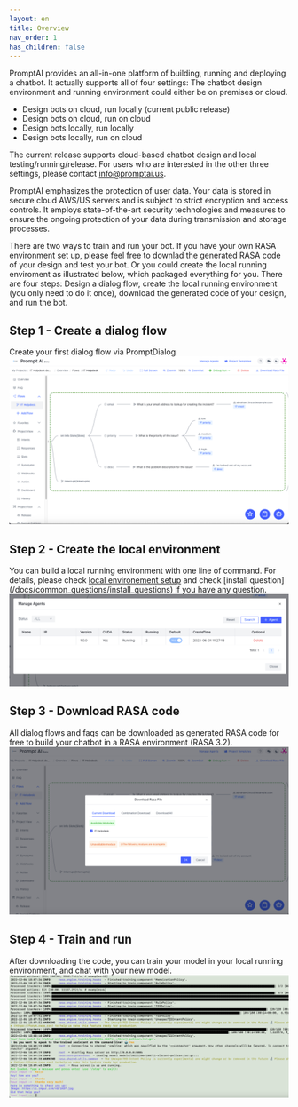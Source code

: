 ```yaml
---
layout: en
title: Overview
nav_order: 1
has_children: false
---
```


<!-- ![01-overview.png](/assets/images/overview/01-overview.png) -->
PromptAI provides an all-in-one platform of building, running and deploying a chatbot.  It actually supports all of four settings: The chatbot design environment and running environment could either be on premises or cloud.

* Design bots on cloud, run locally (current public release) 
* Design bots on cloud, run on cloud
* Design bots locally, run locally 
* Design bots locally, run on cloud

The current release supports cloud-based chatbot design and local testing/running/release. For users who are interested in the other three settings, please contact [info@promptai.us](info@promptai.us).

PromptAI emphasizes the protection of user data. Your data is stored in secure cloud AWS/US servers and is subject to strict encryption and access controls. It employs state-of-the-art security technologies and measures to ensure the ongoing protection of your data during transmission and storage processes.

There are two ways to train and run your bot.  If you have your own RASA environment set up, please feel free to downlad the generated RASA code of your design and test your bot.  Or you could create the local running enviroment as illustrated below, which packaged everything for you. There are four steps: Design a dialog flow, create the local running environment (you only need to do it once), download the generated code of your design, and run the bot. 

## Step 1 - Create a dialog flow
Create your first dialog flow via PromptDialog
![02-overview.png](/assets/images/overview/02-overview.png)

## Step 2 - Create the local environment
You can build a local running environment with one line of command. For details, please check [local environement setup](/docs/local_running_env) and check [install question] (/docs/common_questions/install_questions) if you have any question. 
![03-overview.png](/assets/images/overview/03-overview.png)

## Step 3 - Download RASA code
All dialog flows and faqs can be downloaded as generated RASA code for free to build your chatbot in a RASA environment (RASA 3.2).
![04-overview.png](/assets/images/overview/04-overview.png)

## Step 4 - Train and run
After downloading the code, you can train your model in your local running environment, and chat with your new model. 
![05-overview.png](/assets/images/overview/05-overview.png)
